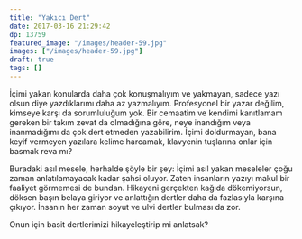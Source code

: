 ```yaml
---
title: "Yakıcı Dert"
date: 2017-03-16 21:29:42
dp: 13759
featured_image: "/images/header-59.jpg"
images: ["/images/header-59.jpg"]
draft: true
tags: []
---
```




İçimi yakan konularda daha çok konuşmalıyım ve yakmayan, sadece yazı olsun diye
yazdıklarımı daha az yazmalıyım. Profesyonel bir yazar değilim, kimseye karşı da
sorumluluğum yok. Bir cemaatim ve kendimi kanıtlamam gereken bir takım zevat da
olmadığına göre, neye inandığım veya inanmadığımı da çok dert etmeden
yazabilirim. İçimi doldurmayan, bana keyif vermeyen yazılara kelime harcamak,
klavyenin tuşlarına onlar için basmak reva mı?

Buradaki asıl mesele, herhalde şöyle bir şey: İçimi asıl yakan meseleler çoğu
zaman anlatılamayacak kadar şahsi oluyor. Zaten insanların yazıyı makul bir
faaliyet görmemesi de bundan. Hikayeni gerçekten kağıda dökemiyorsun, döksen
başın belaya giriyor ve anlattığın dertler daha da fazlasıyla karşına
çıkıyor. İnsanın her zaman soyut ve ulvi dertler bulması da zor. 

Onun için basit dertlerimizi hikayeleştirip mi anlatsak? 

